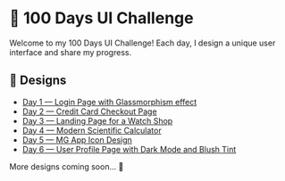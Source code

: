 # 🚀 100 Days UI Challenge

Welcome to my 100 Days UI Challenge! Each day, I design a unique user interface and share my progress.

## 🎨 Designs  

- [Day 1 — Login Page with Glassmorphism effect](UI%20Designs/Day%201-Login%20Page.png)  
- [Day 2 — Credit Card Checkout Page](UI%20Designs/Day%202-Check%20out.png)  
- [Day 3 — Landing Page for a Watch Shop](UI%20Designs/Day%203-Landing%20Page.png)  
- [Day 4 — Modern Scientific Calculator](UI%20Designs/Day%204-Calculator.png)  
- [Day 5 — MG App Icon Design](UI%20Designs/Day%205-App%20Icon.png)  
- [Day 6 — User Profile Page with Dark Mode and Blush Tint](UI%20Designs/Day%206-User%20Profile.png)  

More designs coming soon... 🚧  
